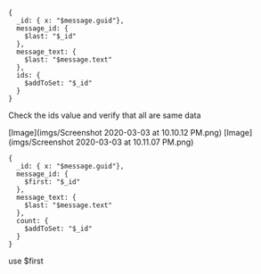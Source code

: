 ```
{
  _id: { x: "$message.guid"},
  message_id: {
    $last: "$_id"
  },
  message_text: {
    $last: "$message.text"
  },
  ids: {
    $addToSet: "$_id"
  }
}
```

Check the ids value and verify that all are same data

[Image](imgs/Screenshot 2020-03-03 at 10.10.12 PM.png)
[Image](imgs/Screenshot 2020-03-03 at 10.11.07 PM.png)

```
{
  _id: { x: "$message.guid"},
  message_id: {
    $first: "$_id"
  },
  message_text: {
    $last: "$message.text"
  },
  count: {
    $addToSet: "$_id"
  }
}
```

use $first

